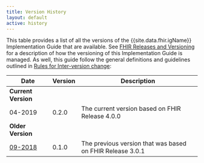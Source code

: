 ```yaml
---
title: Version History
layout: default
active: history
---
```


This table provides a list of all the versions of the {{site.data.fhir.igName}} Implementation Guide that are available. See [FHIR Releases and Versioning](http://build.fhir.org/versions.html#versions) for a description of how the versioning of this Implementation Guide is managed.  As well, this guide follow the general definitions and guidelines outlined in [Rules for Inter-version change](http://build.fhir.org/versions.html#change):

|Date|Version|Description|
|---|---|---|
|**Current Version**|
|04-2019|0.2.0|The current version based on FHIR Release 4.0.0|
|**Older Version**|
|[09-2018](http://hl7.org/fhir/us/womens-health-registries/2018Sep/index.html)|0.1.0| The previous version that was based on FHIR Release 3.0.1|
